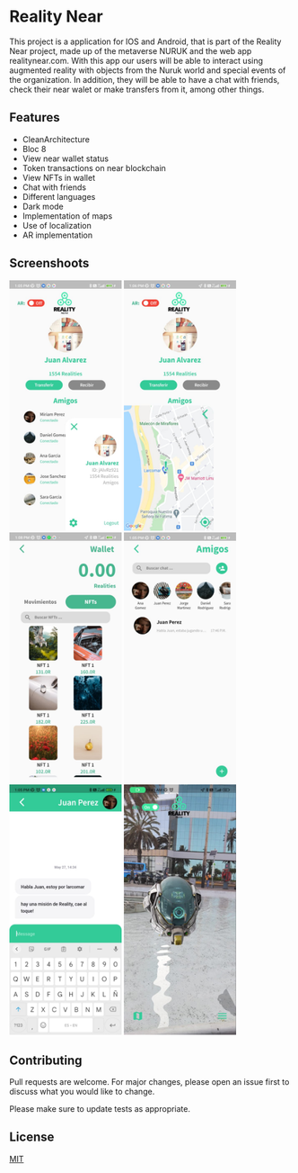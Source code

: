 # Reality Near

This project is a application for IOS and Android, that is part of the Reality Near project, made up of the metaverse NURUK and the web app realitynear.com.
With this app our users will be able to interact using augmented reality with objects from the Nuruk world and special events of the organization. In addition, they will be able to have a chat with friends, check their near walet or make transfers from it, among other things.


## Features
- CleanArchitecture
- Bloc 8
- View near wallet status
- Token transactions on near blockchain
- View NFTs in wallet
- Chat with friends
- Different languages
- Dark mode
- Implementation of maps
- Use of localization
- AR implementation

## Screenshoots

<img src="https://github.com/RealityNearFoundation2022/App-Movil/blob/main/APP-Screenshoots/homeScreen.jpeg" alt="drawing" width="200"/> <img src="https://github.com/RealityNearFoundation2022/App-Movil/blob/main/APP-Screenshoots/Map.jpeg" alt="drawing" width="200"/> <img src="https://github.com/RealityNearFoundation2022/App-Movil/blob/main/APP-Screenshoots/walltet%20NFT.jpeg" alt="drawing" width="200"/> <img src="https://github.com/RealityNearFoundation2022/App-Movil/blob/main/APP-Screenshoots/FriendsChat.jpeg" alt="drawing" width="200"/> <img src="https://github.com/RealityNearFoundation2022/App-Movil/blob/main/APP-Screenshoots/Chat.jpeg" alt="drawing" width="200"/> <img src="https://github.com/RealityNearFoundation2022/App-Movil/blob/main/APP-Screenshoots/AR.jpeg" alt="drawing" width="200"/> 

## Contributing
Pull requests are welcome. For major changes, please open an issue first to discuss what you would like to change.

Please make sure to update tests as appropriate.

## License
[MIT](https://choosealicense.com/licenses/mit/)
